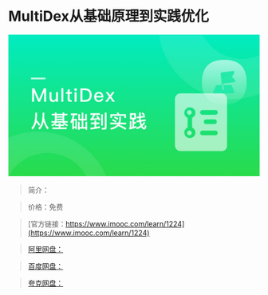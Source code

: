 # MultiDex从基础原理到实践优化

![img](../../assets/5fe4430d00017faa05400304.jpg)

> 简介：

> 价格：免费

> [官方链接：https://www.imooc.com/learn/1224](https://www.imooc.com/learn/1224)

> [阿里网盘：]()

> [百度网盘：]()

> [夸克网盘：]()
